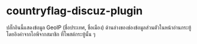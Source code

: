 # countryflag-discuz-plugin
ปลั๊กอินนี้แสดงข้อมูล GeoIP (ชื่อประเทศ, ชื่อเมือง) ด้านล่างของช่องข้อมูลส่วนตัวในหน้าอ่านกระทู้ โดยอิงค่าจากไอพีจากสมาชิก ที่โพสต์กระทู้นั้น ๆ
